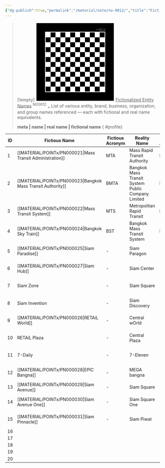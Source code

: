 ```yaml
---
{"dg-publish":true,"permalink":"/material/note/no-0012/","title":"Fictionalized Entity Names","tags":["-note","-meta"]}
---
```


>[!empty]
> ![RESOURCE/ASSET/OTHER/PlaceholderIcon.png|icon](/img/user/RESOURCE/ASSET/OTHER/PlaceholderIcon.png) <u class="title">Fictionalized Entity Names</u> <sup class="title">NO0012</sup> <sub class="title">×</sub>
> List of various entity, brand, business, organization, and group names referenced — each with fictional and real name equivalents.
> 
> <b>meta | name | real name | fictional name</b>
{ #profile}


| ID  | Fictious Name                                | Fictious Acronym | Reality Name                                       | Reality Acronym | Category                    | Remark |
| --- | -------------------------------------------- | ---------------- | -------------------------------------------------- | --------------- | --------------------------- | ------ |
| 1   | [[MATERIAL/POINTx/PN000021\|Mass Transit Administration]]    | MTA              | Mass Rapid Transit Authority                       | MRTA            | Company: Infrastructure     |        |
| 2   | [[MATERIAL/POINTx/PN000023\|Bangkok Mass Transit Authority]] | BMTA             | Bangkok Mass Transit System Public Company Limited | BMA             | Company: Infrastructure     |        |
| 3   | [[MATERIAL/POINTx/PN000022\|Mass Transit System]]            | MTS              | Metropolitan Rapid Transit                         | MRT             | Infrastructure: Train Line  |        |
| 4   | [[MATERIAL/POINTx/PN000024\|Bangkok Sky Train]]              | BST              | Bangkok Mass Transit System                        | BTS             | Infrastructure: Train Line  |        |
| 5   | [[MATERIAL/POINTx/PN000025\|Siam Paradise]]                  | -                | Siam Paragon                                       | -               | Retail: Department Store    |        |
| 6   | [[MATERIAL/POINTx/PN000027\|Siam Hub]]                       | -                | Siam Center                                        | -               | Retail: Department Store    |        |
| 7   | Siam Zone                                    | -                | Siam Square                                        | -               | Retail: Department Store    |        |
| 8   | Siam Invention                               | -                | Siam Discovery                                     | -               | Retail: Department Store    |        |
| 9   | [[MATERIAL/POINTx/PN000026\|RETAiL World]]                   | -                | Central wOrld                                      | -               | Retail: Department Store    |        |
| 10  | RETAiL Plaza                                 | -                | Central Plaza                                      | -               | Retail: Department Store    |        |
| 11  | 7-Daily                                      | -                | 7-Eleven                                           | -               | Retail: Convenience Store   |        |
| 12  | [[MATERIAL/POINTx/PN000028\|EPIC Bangna]]                    | -                | MEGA bangna                                        | -               | Retail: Department Store    |        |
| 13  | [[MATERIAL/POINTx/PN000029\|Siam Avenue]]                    | -                | Siam Square                                        | -               | Street: Commercial          |        |
| 14  | [[MATERIAL/POINTx/PN000030\|Siam Avenue One]]                | -                | Siam Square One                                    | -               | Retail: Department Store    |        |
| 15  | [[MATERIAL/POINTx/PN000031\|Siam Pinnacle]]                  | -                | Siam Piwat                                         | -               | Company: Property Developer |        |
| 16  |                                              |                  |                                                    |                 |                             |        |
| 17  |                                              |                  |                                                    |                 |                             |        |
| 18  |                                              |                  |                                                    |                 |                             |        |
| 19  |                                              |                  |                                                    |                 |                             |        |
| 20  |                                              |                  |                                                    |                 |                             |        |
